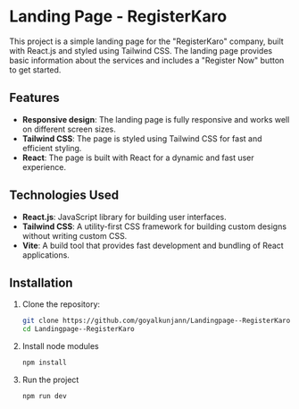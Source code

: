 # Landing Page - RegisterKaro

This project is a simple landing page for the "RegisterKaro" company, built with React.js and styled using Tailwind CSS. The landing page provides basic information about the services and includes a "Register Now" button to get started.

## Features

- **Responsive design**: The landing page is fully responsive and works well on different screen sizes.
- **Tailwind CSS**: The page is styled using Tailwind CSS for fast and efficient styling.
- **React**: The page is built with React for a dynamic and fast user experience.

## Technologies Used

- **React.js**: JavaScript library for building user interfaces.
- **Tailwind CSS**: A utility-first CSS framework for building custom designs without writing custom CSS.
- **Vite**: A build tool that provides fast development and bundling of React applications.

## Installation

1. Clone the repository:
   ```bash
   git clone https://github.com/goyalkunjann/Landingpage--RegisterKaro.git
   cd Landingpage--RegisterKaro

2. Install node modules
    ```bash
    npm install

3. Run the project 
    ```bash
    npm run dev

